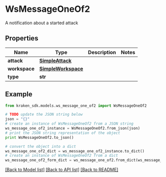 # WsMessageOneOf2

A notification about a started attack

## Properties
Name | Type | Description | Notes
------------ | ------------- | ------------- | -------------
**attack** | [**SimpleAttack**](SimpleAttack.md) |  | 
**workspace** | [**SimpleWorkspace**](SimpleWorkspace.md) |  | 
**type** | **str** |  | 

## Example

```python
from kraken_sdk.models.ws_message_one_of2 import WsMessageOneOf2

# TODO update the JSON string below
json = "{}"
# create an instance of WsMessageOneOf2 from a JSON string
ws_message_one_of2_instance = WsMessageOneOf2.from_json(json)
# print the JSON string representation of the object
print WsMessageOneOf2.to_json()

# convert the object into a dict
ws_message_one_of2_dict = ws_message_one_of2_instance.to_dict()
# create an instance of WsMessageOneOf2 from a dict
ws_message_one_of2_form_dict = ws_message_one_of2.from_dict(ws_message_one_of2_dict)
```
[[Back to Model list]](../README.md#documentation-for-models) [[Back to API list]](../README.md#documentation-for-api-endpoints) [[Back to README]](../README.md)


